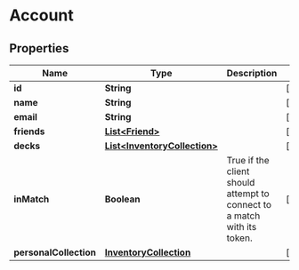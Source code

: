 
# Account

## Properties
Name | Type | Description | Notes
------------ | ------------- | ------------- | -------------
**id** | **String** |  |  [optional]
**name** | **String** |  |  [optional]
**email** | **String** |  |  [optional]
**friends** | [**List&lt;Friend&gt;**](Friend.md) |  |  [optional]
**decks** | [**List&lt;InventoryCollection&gt;**](InventoryCollection.md) |  |  [optional]
**inMatch** | **Boolean** | True if the client should attempt to connect to a match with its token.  |  [optional]
**personalCollection** | [**InventoryCollection**](InventoryCollection.md) |  |  [optional]



